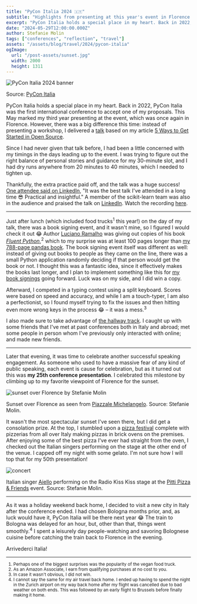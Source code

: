```yaml
---
title: "PyCon Italia 2024 🇮🇹"
subtitle: "Highlights from presenting at this year's event in Florence."
excerpt: "PyCon Italia holds a special place in my heart. Back in 2022, PyCon Italia was the first international conference to accept one of my proposals. This May marked my third year presenting at the event, which was once again in Florence. However, there was a big difference this time: instead of presenting a workshop, I delivered a talk on getting started in open source."
date: "2024-05-29T12:00:00.000Z"
author: Stefanie Molin
tags: ["conferences", "reflection", "travel"]
assets: "/assets/blog/travel/2024/pycon-italia"
ogImage:
  url: "/post-assets/sunset.jpg"
  width: 2000
  height: 1311
---
```


![PyCon Italia 2024 banner](https://pbs.twimg.com/media/F_cWE0GWQAAG_IS?format=jpg&name=medium)

<figcaption>

Source: [PyCon Italia](https://twitter.com/pyconit/status/1726873258123784352)

</figcaption>

PyCon Italia holds a special place in my heart. Back in 2022, PyCon Italia was the first international conference to accept one of my proposals. This May marked my third year presenting at the event, which was once again in Florence. However, there was a big difference this time: instead of presenting a workshop, I delivered a [talk](/talks/#getting-started-with-open-source-contributions) based on my article [5 Ways to Get Started in Open Source](/articles/open-source/5-ways-to-get-started-in-open-source/).

Since I had never given that talk before, I had been a little concerned with my timings in the days leading up to the event. I was trying to figure out the right balance of personal stories and guidance for my 30-minute slot, and I had dry runs anywhere from 20 minutes to 40 minutes, which I needed to tighten up.

Thankfully, the extra practice paid off, and the talk was a huge success! [One attendee said on LinkedIn](https://www.linkedin.com/posts/johnnybreen_great-talk-by-stefanie-molin-on-getting-activity-7200012413226680323-i-PJ), "It was the best talk I've attended in a long time 😎 Practical and insightful." A member of the scikit-learn team was also in the audience and praised the talk on [LinkedIn](https://www.linkedin.com/posts/dr-maren-westermann-0b8575144_great-talk-by-stefanie-molin-on-getting-activity-7199728964666359808-Su3T). Watch the recording [here](https://youtu.be/AV-JVXDPXBk).

---

Just after lunch (which included food trucks<sup>1</sup> this year!) on the day of my talk, there was a book signing event, and it wasn't mine, so I figured I would check it out 😂 Author [Luciano Ramalho](https://www.linkedin.com/in/lucianoramalho/) was giving out copies of his book [*Fluent Python*](https://amzn.to/3KH0rfq),<sup>2</sup> which to my surprise was at least 100 pages longer than [my 788-page pandas book](/books/Hands-On-Data-Analysis-with-Pandas-2nd-edition/). The book signing event itself was different as well: instead of giving out books to people as they came on the line, there was a small Python application randomly deciding if that person would get the book or not. I thought this was a fantastic idea, since it effectively makes the books last longer, and I plan to implement something like this for [my book signings](/events/book-signings/) going forward. Luck was on my side, and I did win a copy.

Afterward, I competed in a typing contest using a split keyboard. Scores were based on speed and accuracy, and while I am a touch-typer, I am also a perfectionist, so I found myself trying to fix the issues and then hitting even more wrong keys in the process 😂 &ndash; it was a mess.<sup>3</sup>

I also made sure to take advantage of [the hallway track](https://en.wiktionary.org/wiki/hallway_track). I caught up with some friends that I've met at past conferences both in Italy and abroad; met some people in person whom I've previously only interacted with online; and made new friends.

---

Later that evening, it was time to celebrate another successful speaking engagement. As someone who used to have a massive fear of any kind of public speaking, each event is cause for celebration, but as it turned out this was **my 25th conference presentation**. I celebrated this milestone by climbing up to my favorite viewpoint of Florence for the sunset.

![sunset over Florence by Stefanie Molin](/post-assets/sunset.jpg)

<figcaption>

Sunset over Florence as seen from [Piazzale Michelangelo](https://www.google.com/maps/place/Piazzale+Michelangelo/@43.7629314,11.263766,18z/data=!3m1!4b1!4m6!3m5!1s0x132a53f743663843:0xb4f768e1820d5119!8m2!3d43.7629314!4d11.2650561!16s%2Fm%2F0415qbd?entry=ttu). Source: Stefanie Molin.

</figcaption>

It wasn't the most spectacular sunset I've seen there, but I did get a consolation prize. At the top, I stumbled upon a [pizza festival](https://www.destinationflorence.com/en/details/8471-pitti-pizza--friends---piazzale-michelangelo-florence-calendars) complete with pizzerias from all over Italy making pizzas in brick ovens on the premises. After enjoying some of the best pizza I've ever had straight from the oven, I checked out the Italian singers performing on the stage at the other end of the venue. I capped off my night with some gelato. I'm not sure how I will top that for my 50th presentation!

![concert](/post-assets/concert.jpg)

<figcaption>

Italian singer [Aiello](https://en.wikipedia.org/wiki/Aiello_(singer)) performing on the Radio Kiss Kiss stage at the [Pitti Pizza & Friends](https://www.destinationflorence.com/en/details/8471-pitti-pizza--friends---piazzale-michelangelo-florence-calendars) event. Source: Stefanie Molin.

</figcaption>

---

As it was a holiday weekend back home, I decided to visit a new city in Italy after the conference ended. I had chosen Bologna months prior, and, as luck would have it, PyCon Italia will be there next year 😂 The train to Bologna was delayed for an hour, but, other than that, things went smoothly.<sup>4</sup> I spent a leisurely day people-watching and savoring Bolognese cuisine before catching the train back to Florence in the evening.

Arrivederci Italia!

<small class="leading-snug">
<hr class="w-1/2" />

1. Perhaps one of the biggest surprises was the popularity of the vegan food truck.
2. As an Amazon Associate, I earn from qualifying purchases at no cost to you.
3. In case it wasn't obvious, I did not win.
4. I cannot say the same for my air travel back home. I ended up having to spend the night in the Zurich airport on my way back home after my flight was cancelled due to bad weather on both ends. This was followed by an early flight to Brussels before finally making it home.

</small>
